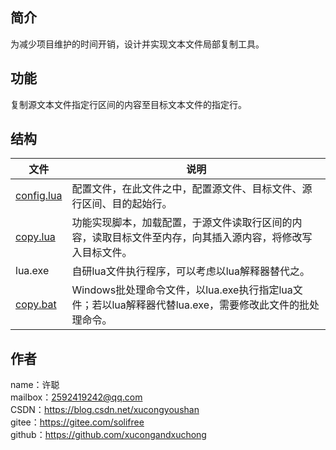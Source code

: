 ## 简介
为减少项目维护的时间开销，设计并实现文本文件局部复制工具。

## 功能
复制源文本文件指定行区间的内容至目标文本文件的指定行。

## 结构
文件|说明
-|-
[config.lua](config.lua)|配置文件，在此文件之中，配置源文件、目标文件、源行区间、目的起始行。
[copy.lua](copy.lua)|功能实现脚本，加载配置，于源文件读取行区间的内容，读取目标文件至内存，向其插入源内容，将修改写入目标文件。
lua.exe|自研lua文件执行程序，可以考虑以lua解释器替代之。
[copy.bat](copy.bat)|Windows批处理命令文件，以lua.exe执行指定lua文件；若以lua解释器代替lua.exe，需要修改此文件的批处理命令。

## 作者
name：许聪  
mailbox：2592419242@qq.com  
CSDN：https://blog.csdn.net/xucongyoushan  
gitee：https://gitee.com/solifree  
github：https://github.com/xucongandxuchong
